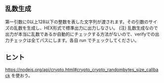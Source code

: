 ## 乱数生成
第一引数に0以上128以下の整数を表した文字列が渡されます。その引数のサイズの乱数を生成し、HEX形式で標準出力に出力しなさい。
(注) 乱数生成なので出力が本当に乱数であるか自動的にチェックする方法がないので、verifyでの出力チェックは全てパスにします。各自 run でチェックしてください。

## ヒント
https://nodejs.org/api/crypto.html#crypto_crypto_randombytes_size_callback
を使おう。
